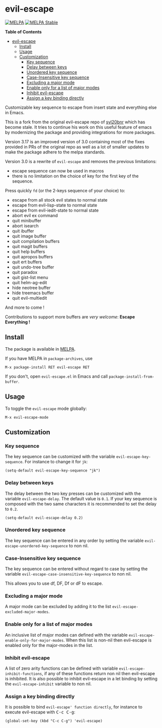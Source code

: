 # evil-escape
[![MELPA](http://melpa.org/packages/evil-escape-badge.svg)](http://melpa.org/#/evil-escape)
[![MELPA Stable](http://stable.melpa.org/packages/evil-escape-badge.svg)](http://stable.melpa.org/#/evil-escape)

<!-- markdown-toc start - Don't edit this section. Run M-x markdown-toc-refresh-toc -->
**Table of Contents**

- [evil-escape](#evil-escape)
    - [Install](#install)
    - [Usage](#usage)
    - [Customization](#customization)
        - [Key sequence](#key-sequence)
        - [Delay between keys](#delay-between-keys)
        - [Unordered key sequence](#unordered-key-sequence)
        - [Case-Insensitive key sequence](#case-insensitive-key-sequence)
        - [Excluding a major mode](#excluding-a-major-mode)
        - [Enable only for a list of major modes](#enable-only-for-a-list-of-major-modes)
        - [Inhibit evil-escape](#inhibit-evil-escape)
        - [Assign a key binding directly](#assign-a-key-binding-directly)

<!-- markdown-toc end -->

Customizable key sequence to escape from insert state and everything else in
Emacs.

This is a fork from the original evil-escape repo of [syl20bnr](https://github.com/syl20bnr/evil-escape)
which has become stale. It tries to continue his work on this useful feature of emacs by modernizing
the package and providing integrations for more packages.

Version 3.17 is an improved version of 3.0 containing most of the fixes provided in PRs of the original
repo as well as a lot of smaller updates to make the package adhere to the melpa standards.

Version 3.0 is a rewrite of `evil-escape` and removes the previous limitations:
- escape sequence can now be used in macros
- there is no limitation on the choice of key for the first key of the sequence.

Press quickly `fd` (or the 2-keys sequence of your choice) to:

- escape from all stock evil states to normal state
- escape from evil-lisp-state to normal state
- escape from evil-iedit-state to normal state
- abort evil ex command
- quit minibuffer
- abort isearch
- quit ibuffer
- quit image buffer
- quit compilation buffers
- quit magit buffers
- quit help buffers
- quit apropos buffers
- quit ert buffers
- quit undo-tree buffer
- quit paradox
- quit gist-list menu
- quit helm-ag-edit
- hide neotree buffer
- hide treemacs buffer
- quit evil-multiedit

And more to come !

Contributions to support more buffers are _very welcome_:
**Escape Everything !**

## Install

The package is available in [MELPA][].

If you have MELPA in `package-archives`, use

    M-x package-install RET evil-escape RET

If you don't, open `evil-escape.el` in Emacs and call
`package-install-from-buffer`.

## Usage

To toggle the `evil-escape` mode globally:

    M-x evil-escape-mode

## Customization

### Key sequence

The key sequence can be customized with the variable `evil-escape-key-sequence`.
For instance to change it for `jk`:

```elisp
(setq-default evil-escape-key-sequence "jk")
```

### Delay between keys

The delay between the two key presses can be customized with the variable
`evil-escape-delay`. The default value is `0.1`. If your key sequence is
composed with the two same characters it is recommended to set the delay to
`0.2`.

```elisp
(setq-default evil-escape-delay 0.2)
```

### Unordered key sequence

The key sequence can be entered in any order by setting
the variable `evil-escape-unordered-key-sequence` to non nil.

### Case-Insensitive key sequence

The key sequence can be entered without regard to case by setting
the variable `evil-escape-case-insensitive-key-sequence` to non nil.

This allows you to use df, DF, Df or dF to escape.

### Excluding a major mode

A major mode can be excluded by adding it to the list
`evil-escape-excluded-major-modes`.

### Enable only for a list of major modes

An inclusive list of major modes can defined with the variable
`evil-escape-enable-only-for-major-modes`. When this list is non-nil
then evil-escape is enabled only for the major-modes in the list.

### Inhibit evil-escape

A list of zero arity functions can be defined with variable
`evil-escape-inhibit-functions`, if any of these functions return
non nil then evil-escape is inhibited.
It is also possible to inhibit evil-escape in a let binding by
setting the `evil-escape-inhibit` variable to non nil.

### Assign a key binding directly

It is possible to bind `evil-escape' function directly`, for
instance to execute evil-escape with <kbd>C-c C-g</kbd>:

```elisp
(global-set-key (kbd "C-c C-g") 'evil-escape)
```

[MELPA]: http://melpa.org/
